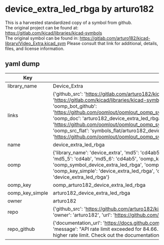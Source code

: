 # device_extra_led_rbga by arturo182  
This is a harvested standardized copy of a symbol from github.  
The original project can be found at:  
https://gitlab.com/kicad/libraries/kicad-symbols  
The original symbol can be found in:
https://gitlab.com/arturo182/kicad-library/Video_Extra.kicad_sym
Please consult that link for additional, details, files, and license information.  
## yaml dump  
| Key | Value |  
| --- | --- |  
| library_name | Device_Extra |  
| links | {'github_src': 'https://gitlab.com/arturo182/kicad-library/Video_Extra.kicad_sym', 'github_src_repo': 'https://gitlab.com/kicad/libraries/kicad-symbols', 'oomp_bot': 'arturo182_device_extra_led_rbga/working', 'oomp_bot_github': 'https://github.com/oomlout/oomlout_oomp_symbol_bot/tree/main/arturo182_device_extra_led_rbga/working', 'oomp_doc': 'arturo182_device_extra_led_rbga/working', 'oomp_doc_github': 'https://github.com/oomlout/oomlout_oomp_symbol_doc/tree/main/arturo182_device_extra_led_rbga/working', 'oomp_src_flat': 'symbols_flat/arturo182_device_extra_led_rbga/working', 'oomp_src_flat_github': 'https://github.com/oomlout/oomlout_oomp_symbol_src/tree/main/arturo182_device_extra_led_rbga/working'} |  
| name | device_extra_led_rbga |  
| oomp | {'library_name': 'device_extra', 'md5': 'cd4ab5422a889ddb549b5a8517ab010f', 'md5_10': 'cd4ab5422a', 'md5_5': 'cd4ab', 'md5_6': 'cd4ab5', 'oomp_key': 'oomp_device_extra_led_rbga', 'oomp_key_extra': 'oomp_symbol_device_extra_led_rbga', 'oomp_key_full': 'oomp_symbol_device_extra_led_rbga_cd4ab5', 'oomp_key_simple': 'device_extra_led_rbga', 'owner_name': 'arturo182', 'symbol_name': 'device_extra_led_rbga'} |  
| oomp_key | oomp_arturo182_device_extra_led_rbga |  
| oomp_key_simple | arturo182_device_extra_led_rbga |  
| owner | arturo182 |  
| repo | {'github_src': 'https://github.com/arturo182/kicad-library/Video_Extra.kicad_sym', 'name': 'kicad-library', 'owner': 'arturo182', 'url': 'https://github.com/arturo182/kicad-library'} |  
| repo_github | {'documentation_url': 'https://docs.github.com/rest/overview/resources-in-the-rest-api#rate-limiting', 'message': "API rate limit exceeded for 84.66.173.59. (But here's the good news: Authenticated requests get a higher rate limit. Check out the documentation for more details.)"} |  

